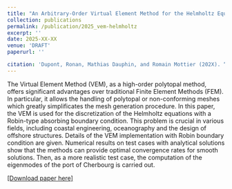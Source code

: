 ```yaml
---
title: "An Arbitrary-Order Virtual Element Method for the Helmholtz Equation Applied to Wave Field Calculation in Port"
collection: publications
permalink: /publication/2025_vem-helmholtz
excerpt: ''
date: 2025-XX-XX
venue: 'DRAFT'
paperurl: ''

citation: 'Dupont, Ronan, Mathias Dauphin, and Romain Mottier (202X). “An Arbitrary-Order Virtual Element Method for the Helmholtz Equation Applied to Wave Field Calculation in Port”. In: DRAFT'
---
```

The Virtual Element Method (VEM), as a high-order polytopal method, offers significant advantages over traditional Finite Element Methods (FEM). In particular, it allows the handling of polytopal or non-conforming meshes which greatly simplificates the mesh generation procedure. In this paper, the VEM is used for the discretization of the Helmholtz equations with a Robin-type absorbing boundary condition.  This problem is crucial in various fields, including coastal engineering, oceanography and the design of offshore structures. Details of the VEM implementation with Robin boundary condition are given. Numerical results on test cases with analytical solutions show that the methods can provide optimal convergence rates for smooth solutions. Then, as a more realistic test case, the computation of the eigenmodes of the port of Cherbourg is carried out.

[[Download paper here]](http://ronan-dupont.github.io/files/paper/2024_vem_robin.pdf)

